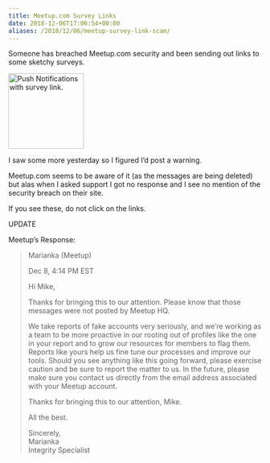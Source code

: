 ```yaml
---
title: Meetup.com Survey Links
date: 2018-12-06T17:06:54+00:00
aliases: /2018/12/06/meetup-survey-link-scam/
---
```


Someone has breached Meetup.com security and been sending out links to some sketchy surveys.

<img src="http://mikezornek.com/media/images/meetup-survey.png" width="150px" alt="Push Notifications with survey link." data-action="zoom" />

I saw some more yesterday so I figured I&#8217;d post a warning.

Meetup.com seems to be aware of it (as the messages are being deleted) but alas when I asked support I got no response and I see no mention of the security breach on their site.

If you see these, do not click on the links.

UPDATE

Meetup&#8217;s Response:

> Marianka (Meetup)
>
> Dec 8, 4:14 PM EST
>
> Hi Mike,
>
> Thanks for bringing this to our attention. Please know that those messages were not posted by Meetup HQ.
>
> We take reports of fake accounts very seriously, and we&#8217;re working as a team to be more proactive in our rooting out of profiles like the one in your report and to grow our resources for members to flag them. Reports like yours help us fine tune our processes and improve our tools. Should you see anything like this going forward, please exercise caution and be sure to report the matter to us. In the future, please make sure you contact us directly from the email address associated with your Meetup account.
>
> Thanks for bringing this to our attention, Mike.
>
> All the best.
>
> Sincerely,  
> Marianka  
> Integrity Specialist
